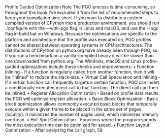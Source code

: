 Proﬁle Guided Optimization Note The PGO process is time-consuming, so throughout this book I’ve excluded it from the list of recommended steps to keep your compilation time short. If you want to distribute a custom compiled version of CPython into a production environment, you should run  ./configure  with the  --with-pgo  flag in Linux and macOS, and use the  --pgo  flag in  build.bat  on Windows. Because the optimizations are speciﬁc to the platform and architecture that the proﬁle was executed on, PGO proﬁles cannot be shared between operating systems or CPU architectures. The distributions of CPython on python.org have already been through PGO, so if you run a benchmark on a vanilla-compiled binary it will be slower than one downloaded from python.org. The Windows, macOS and Linux proﬁle-guided optimizations include these checks and improvements: •  Function Inlining  - If a function is regularly called from another function, then it will be “inlined” to reduce the stack-size. •  Virtual Call Speculation and Inlining  - If a virtual function call frequently targets a certain function, PGO can insert a conditionally executed direct call to that function. The direct call can then be inlined. •  Register Allocation Optimization  - Based on proﬁle data results, the PGO will optimize register allocation. •  Basic Block Optimization  - Basic block optimization allows commonly executed basic blocks that temporally execute within a given frame to be placed in the same set of pages (locality). It minimizes the number of pages used, which minimizes memory overhead. •  Hot-Spot Optimization  - Functions where the program spends the most execution time can be optimized for speed. •  Function Layout Optimization  - After analyzing the call graph, 59
